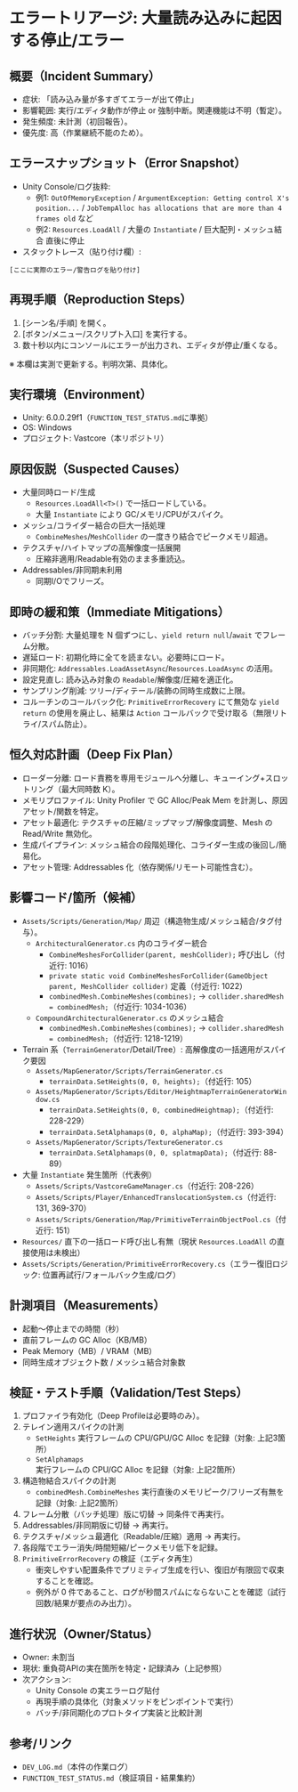# エラートリアージ: 大量読み込みに起因する停止/エラー

## 概要（Incident Summary）
- 症状: 「読み込み量が多すぎてエラーが出て停止」
- 影響範囲: 実行/エディタ動作が停止 or 強制中断。関連機能は不明（暫定）。
- 発生頻度: 未計測（初回報告）。
- 優先度: 高（作業継続不能のため）。

## エラースナップショット（Error Snapshot）
- Unity Console/ログ抜粋:
  - 例1: `OutOfMemoryException` / `ArgumentException: Getting control X's position...` / `JobTempAlloc has allocations that are more than 4 frames old` など
  - 例2: `Resources.LoadAll` / 大量の `Instantiate` / 巨大配列・メッシュ結合 直後に停止
- スタックトレース（貼り付け欄）:
```
[ここに実際のエラー/警告ログを貼り付け]
```

## 再現手順（Reproduction Steps）
1. [シーン名/手順] を開く。
2. [ボタン/メニュー/スクリプト入口] を実行する。
3. 数十秒以内にコンソールにエラーが出力され、エディタが停止/重くなる。

※ 本欄は実測で更新する。判明次第、具体化。

## 実行環境（Environment）
- Unity: 6.0.0.29f1（`FUNCTION_TEST_STATUS.md`に準拠）
- OS: Windows
- プロジェクト: Vastcore（本リポジトリ）

## 原因仮説（Suspected Causes）
- 大量同時ロード/生成
  - `Resources.LoadAll<T>()` で一括ロードしている。
  - 大量 `Instantiate` により GC/メモリ/CPUがスパイク。
- メッシュ/コライダー結合の巨大一括処理
  - `CombineMeshes`/`MeshCollider` の一度きり結合でピークメモリ超過。
- テクスチャ/ハイトマップの高解像度一括展開
  - 圧縮非適用/Readable有効のまま多重読込。
- Addressables/非同期未利用
  - 同期I/Oでフリーズ。

## 即時の緩和策（Immediate Mitigations）
- バッチ分割: 大量処理を N 個ずつにし、`yield return null`/`await` でフレーム分散。
- 遅延ロード: 初期化時に全てを読まない。必要時にロード。
- 非同期化: `Addressables.LoadAssetAsync`/`Resources.LoadAsync` の活用。
- 設定見直し: 読み込み対象の `Readable`/解像度/圧縮を適正化。
- サンプリング削減: ツリー/ディテール/装飾の同時生成数に上限。
- コルーチンのコールバック化: `PrimitiveErrorRecovery` にて無効な `yield return` の使用を廃止し、結果は `Action` コールバックで受け取る（無限リトライ/スパム防止）。

## 恒久対応計画（Deep Fix Plan）
- ローダー分離: ロード責務を専用モジュールへ分離し、キューイング+スロットリング（最大同時数 K）。
- メモリプロファイル: Unity Profiler で GC Alloc/Peak Mem を計測し、原因アセット/関数を特定。
- アセット最適化: テクスチャの圧縮/ミップマップ/解像度調整、Mesh の Read/Write 無効化。
- 生成パイプライン: メッシュ結合の段階処理化、コライダー生成の後回し/簡易化。
- アセット管理: Addressables 化（依存関係/リモート可能性含む）。

## 影響コード/箇所（候補）
- `Assets/Scripts/Generation/Map/` 周辺（構造物生成/メッシュ結合/タグ付与）。
  - `ArchitecturalGenerator.cs` 内のコライダー統合
    - `CombineMeshesForCollider(parent, meshCollider);` 呼び出し（付近行: 1016）
    - `private static void CombineMeshesForCollider(GameObject parent, MeshCollider collider)` 定義（付近行: 1022）
    - `combinedMesh.CombineMeshes(combines);` → `collider.sharedMesh = combinedMesh;`（付近行: 1034-1036）
  - `CompoundArchitecturalGenerator.cs` のメッシュ結合
    - `combinedMesh.CombineMeshes(combines);` → `collider.sharedMesh = combinedMesh;`（付近行: 1218-1219）
- Terrain 系（`TerrainGenerator`/Detail/Tree）: 高解像度の一括適用がスパイク要因
  - `Assets/MapGenerator/Scripts/TerrainGenerator.cs`
    - `terrainData.SetHeights(0, 0, heights);`（付近行: 105）
  - `Assets/MapGenerator/Scripts/Editor/HeightmapTerrainGeneratorWindow.cs`
    - `terrainData.SetHeights(0, 0, combinedHeightmap);`（付近行: 228-229）
    - `terrainData.SetAlphamaps(0, 0, alphaMap);`（付近行: 393-394）
  - `Assets/MapGenerator/Scripts/TextureGenerator.cs`
    - `terrainData.SetAlphamaps(0, 0, splatmapData);`（付近行: 88-89）
- 大量 `Instantiate` 発生箇所（代表例）
  - `Assets/Scripts/VastcoreGameManager.cs`（付近行: 208-226）
  - `Assets/Scripts/Player/EnhancedTranslocationSystem.cs`（付近行: 131, 369-370）
  - `Assets/Scripts/Generation/Map/PrimitiveTerrainObjectPool.cs`（付近行: 151）
- `Resources/` 直下の一括ロード呼び出し有無（現状 `Resources.LoadAll` の直接使用は未検出）
- `Assets/Scripts/Generation/PrimitiveErrorRecovery.cs`（エラー復旧ロジック: 位置再試行/フォールバック生成/ログ）

## 計測項目（Measurements）
- 起動〜停止までの時間（秒）
- 直前フレームの GC Alloc（KB/MB）
- Peak Memory（MB）/ VRAM（MB）
- 同時生成オブジェクト数 / メッシュ結合対象数

## 検証・テスト手順（Validation/Test Steps）
1. プロファイラ有効化（Deep Profileは必要時のみ）。
2. テレイン適用スパイクの計測
   - `SetHeights` 実行フレームの CPU/GPU/GC Alloc を記録（対象: 上記3箇所）
   - `SetAlphamaps` 実行フレームの CPU/GC Alloc を記録（対象: 上記2箇所）
3. 構造物結合スパイクの計測
   - `combinedMesh.CombineMeshes` 実行直後のメモリピーク/フリーズ有無を記録（対象: 上記2箇所）
4. フレーム分散（バッチ処理）版に切替 → 同条件で再実行。
5. Addressables/非同期版に切替 → 再実行。
6. テクスチャ/メッシュ最適化（Readable/圧縮）適用 → 再実行。
7. 各段階でエラー消失/時間短縮/ピークメモリ低下を記録。
8. `PrimitiveErrorRecovery` の検証（エディタ再生）
   - 衝突しやすい配置条件でプリミティブ生成を行い、復旧が有限回で収束することを確認。
   - 例外が 0 件であること、ログが秒間スパムにならないことを確認（試行回数/結果が要点のみ出力）。

## 進行状況（Owner/Status）
- Owner: 未割当
- 現状: 重負荷APIの実在箇所を特定・記録済み（上記参照）
- 次アクション:
  - Unity Console の実エラーログ貼付
  - 再現手順の具体化（対象メソッドをピンポイントで実行）
  - バッチ/非同期化のプロトタイプ実装と比較計測

## 参考/リンク
- `DEV_LOG.md`（本件の作業ログ）
- `FUNCTION_TEST_STATUS.md`（検証項目・結果集約）
